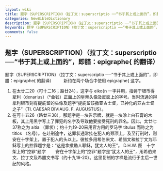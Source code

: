 ```yaml
---
layout: wiki
title: 题字（SUPERSCRIPTION）（拉丁文：superscriptio ──“书于其上或上面的”，即腊：epigraphe{ 的翻译）
categories: NewBibleDictionary
description: 题字（SUPERSCRIPTION）（拉丁文：superscriptio ──“书于其上或上面的”，即腊：epigraphe{ 的翻译）
keywords: 题字（SUPERSCRIPTION）（拉丁文：superscriptio ──“书于其上或上面的”，即腊：epigraphe{ 的翻译）
comments: false
---
```


## 题字（SUPERSCRIPTION）（拉丁文：superscriptio ──“书于其上或上面的”，即腊：epigraphe{ 的翻译）



题字（SUPERSCRIPTION）（拉丁文：superscriptio ──“书于其上或上面的”，即腊：epigraphe{ 的翻译）
　　新约在两个场合中使用 epigraphe{ 这字。
1. 在太廿二20（可十二16；路廿24），这字与 eiko{n 一字并用，指铸于银币得拿利（denarius）（*金钱）正面上的皇帝头像及反面上的字号。当时流通的得拿利银币刻有提庇留的头像及题字“提庇留该撒亚古士督，已神化的亚古士督之子”（Tl. CAESAR DIVIAUG. F.
AUGUSTUS）。
2. 在可十五26（路廿三38），那题字是一块告示牌，就是一块涂上白石膏的木板，其上用黑字写上了罪犯的名字及导致他要接受死刑的罪名。因此，太廿七37称之为 aitia （罪状）；约十九19-20采用官方用的罗马字 titulus 而称之为 titlos （名号）。在赴刑途中，这罪状通常挂在犯人的颈项上，及至行刑时，则安在十字架上，置于犯人的头以上。彼拉多用希伯来文、希腊文和拉丁文为耶稣写上的控罪题字是：“这是拿撒勒人耶稣，犹太人的王”。
D.H.W.
图　十字架上的“控罪”题字
　　安在十字架上的“控罪”题字是“犹太人的王”，用希伯来文、拉丁文及希腊文书写（约十九19-20）。这里复制的字样是流行于主后一世纪的风格。




